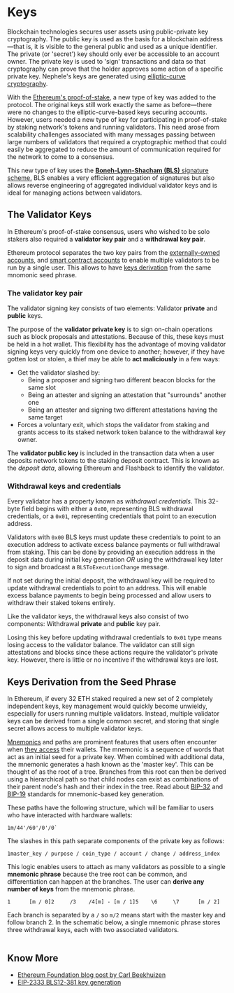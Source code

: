 # Keys

Blockchain technologies secures user assets using public-private key cryptography. The public key is used as the basis for a blockchain address—that is, it is visible to the general public and used as a unique identifier. The private (or 'secret') key should only ever be accessible to an account owner. The private key is used to 'sign' transactions and data so that cryptography can prove that the holder approves some action of a specific private key. Nephele's keys are generated using [elliptic-curve cryptography](https://en.wikipedia.org/wiki/Elliptic-curve\_cryptography).

With the [Ethereum's proof-of-stake](https://ethereum.org/en/developers/docs/consensus-mechanisms/pos/), a new type of key was added to the protocol. The original keys still work exactly the same as before—there were no changes to the elliptic-curve-based keys securing accounts. However, users needed a new type of key for participating in proof-of-stake by staking network's tokens and running validators. This need arose from scalability challenges associated with many messages passing between large numbers of validators that required a cryptographic method that could easily be aggregated to reduce the amount of communication required for the network to come to a consensus.

This new type of key uses the [**Boneh-Lynn-Shacham (BLS)** signature scheme.](https://wikipedia.org/wiki/BLS\_digital\_signature) BLS enables a very efficient aggregation of signatures but also allows reverse engineering of aggregated individual validator keys and is ideal for managing actions between validators.

## The Validator Keys <a href="#two-types-of-keys" id="two-types-of-keys"></a>

In Ethereum's proof-of-stake consensus, users who wished to be solo stakers also required a **validator key pair** and a **withdrawal key pair**.

Ethereum protocol separates the two key pairs from the [externally-owned accounts](../basics/accounts.md), and [smart contract accounts](../advanced/accounts-1.md) to enable multiple validators to be run by a single user. This allows to have [keys derivation](account-and-keys.md#deriving-keys-from-seed) from the same mnomonic seed phrase.

### The validator key pair <a href="#validator-key" id="validator-key"></a>

The validator signing key consists of two elements: Validator **private** and **public** keys.

The purpose of the **validator private key** is to sign on-chain operations such as block proposals and attestations. Because of this, these keys must be held in a hot wallet. This flexibility has the advantage of moving validator signing keys very quickly from one device to another; however, if they have gotten lost or stolen, a thief may be able to **act maliciously** in a few ways:

* Get the validator slashed by:
  * Being a proposer and signing two different beacon blocks for the same slot
  * Being an attester and signing an attestation that "surrounds" another one
  * Being an attester and signing two different attestations having the same target
* Forces a voluntary exit, which stops the validator from staking and grants access to its staked network token balance to the withdrawal key owner.

The **validator public key** is included in the transaction data when a user deposits network tokens to the staking deposit contract. This is known as the _deposit data_, allowing Ethereum and Flashback to identify the validator.

### Withdrawal keys and credentials <a href="#withdrawal-credentials" id="withdrawal-credentials"></a>

Every validator has a property known as _withdrawal credentials_. This 32-byte field begins with either a `0x00`, representing BLS withdrawal credentials, or a `0x01`, representing credentials that point to an execution address.

Validators with `0x00` BLS keys must update these credentials to point to an execution address to activate excess balance payments or full withdrawal from staking. This can be done by providing an execution address in the deposit data during initial key generation _OR_ using the withdrawal key later to sign and broadcast a `BLSToExecutionChange` message.

If not set during the initial deposit, the withdrawal key will be required to update withdrawal credentials to point to an address. This will enable excess balance payments to begin being processed and allow users to withdraw their staked tokens entirely.

Like the validator keys, the withdrawal keys also consist of two components: Withdrawal **private** and **public** key pair.

Losing this key before updating withdrawal credentials to `0x01` type means losing access to the validator balance. The validator can still sign attestations and blocks since these actions require the validator's private key. However, there is little or no incentive if the withdrawal keys are lost.

## Keys Derivation from the Seed Phrase <a href="#deriving-keys-from-seed" id="deriving-keys-from-seed"></a>

In Ethereum, if every 32 ETH staked required a new set of 2 completely independent keys, key management would quickly become unwieldy, especially for users running multiple validators. Instead, multiple validator keys can be derived from a single common secret, and storing that single secret allows access to multiple validator keys.

[Mnemonics](https://en.bitcoinwiki.org/wiki/Mnemonic\_phrase) and paths are prominent features that users often encounter when [they access](https://ethereum.stackexchange.com/questions/19055/what-is-the-difference-between-m-44-60-0-0-and-m-44-60-0) their wallets. The mnemonic is a sequence of words that act as an initial seed for a private key. When combined with additional data, the mnemonic generates a hash known as the 'master key'. This can be thought of as the root of a tree. Branches from this root can then be derived using a hierarchical path so that child nodes can exist as combinations of their parent node's hash and their index in the tree. Read about [BIP-32](https://github.com/bitcoin/bips/blob/master/bip-0032.mediawiki) and [BIP-19](https://github.com/bitcoin/bips/blob/master/bip-0039.mediawiki) standards for mnemonic-based key generation.

These paths have the following structure, which will be familiar to users who have interacted with hardware wallets:

```
1m/44'/60'/0'/0`
```

The slashes in this path separate components of the private key as follows:

```
1master_key / purpose / coin_type / account / change / address_index
```

This logic enables users to attach as many validators as possible to a single **mnemonic phrase** because the tree root can be common, and differentiation can happen at the branches. The user can **derive any number of keys** from the mnemonic phrase.

```
1      [m / 0]2     /3    /4[m] - [m / 1]5    \6     \7      [m / 2]
```

Each branch is separated by a `/` so `m/2` means start with the master key and follow branch 2. In the schematic below, a single mnemonic phrase stores three withdrawal keys, each with two associated validators.

<figure><img src="https://ethereum.org/_next/image/?url=%2Fcontent%2Fdevelopers%2Fdocs%2Fconsensus-mechanisms%2Fpos%2Fkeys%2Fmultiple-keys.png&#x26;w=1920&#x26;q=75" alt=""><figcaption></figcaption></figure>

## Know More <a href="#further-reading" id="further-reading"></a>

* [Ethereum Foundation blog post by Carl Beekhuizen](https://blog.ethereum.org/2020/05/21/keys/)
* [EIP-2333 BLS12-381 key generation](https://eips.ethereum.org/EIPS/eip-2333)
